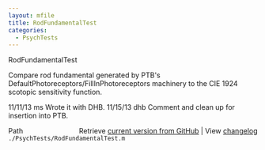 ```yaml
---
layout: mfile
title: RodFundamentalTest
categories:
  - PsychTests
---
```


RodFundamentalTest

Compare rod fundamental generated by PTB's DefaultPhotoreceptors/FillInPhotoreceptors
machinery to the CIE 1924 scotopic sensitivity function.

11/11/13  ms   Wrote it with DHB.
11/15/13  dhb  Comment and clean up for insertion into PTB.


<div class="code_header" style="text-align:right;">
  <span style="float:left;">Path&nbsp;&nbsp;</span> <span class="counter">Retrieve <a href=
  "https://raw.github.com/Psychtoolbox-3/Psychtoolbox-3/beta/./PsychTests/RodFundamentalTest.m">current version from GitHub</a> | View <a href=
  "https://github.com/Psychtoolbox-3/Psychtoolbox-3/commits/beta/./PsychTests/RodFundamentalTest.m">changelog</a></span>
</div>
<div class="code">
  <code>./PsychTests/RodFundamentalTest.m</code>
</div>
